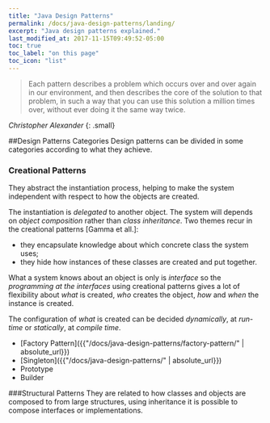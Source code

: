```yaml
---
title: "Java Design Patterns"
permalink: /docs/java-design-patterns/landing/
excerpt: "Java design patterns explained."
last_modified_at: 2017-11-15T09:49:52-05:00
toc: true
toc_label: "on this page"
toc_icon: "list"
---
```

>Each pattern describes a problem which occurs over and over again in our environment, and then describes the core of the solution to that problem, in such a way that you can use this solution a million times over, without ever doing it the same way twice.

<cite>Christopher Alexander</cite>
{: .small}


##Design Patterns Categories
Design patterns can be divided in some categories according to what they achieve.

### Creational Patterns
They abstract the instantiation process, helping to make the system independent with respect to how the objects are created. 
	
The instantiation is _delegated_ to another object. The system will depends on _object composition_ rather than _class inheritance_. Two themes recur in the creational patterns [Gamma et all.]:

* they encapsulate knowledge about which concrete class the system uses;
* they hide how instances of these classes are created and put together.

What a system knows about an object is only is _interface_ so the _programming at the interfaces_ using creational patterns gives a lot of flexibility about _what_ is created, _who_ creates the object, _how_ and _when_ the instance is created.

The configuration of _what_ is created can be decided _dynamically_, at _run-time_ or _statically_, at _compile time_.

- [Factory Pattern]({{"/docs/java-design-patterns/factory-pattern/" | absolute_url}})
- [Singleton]({{"/docs/java-design-patterns/" | absolute_url}})
- Prototype
- Builder

###Structural Patterns
They are related to how classes and objects are composed to from large structures, using inheritance it is possible to compose interfaces or implementations.